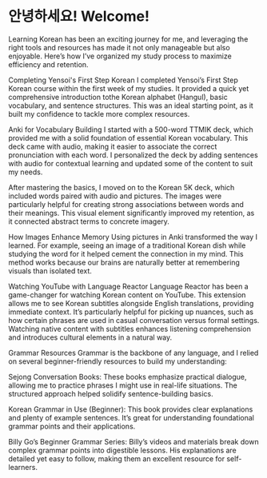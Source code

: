 <link rel="stylesheet" type="text/css" href="style.css">

# 안녕하세요! Welcome!

Learning Korean has been an exciting journey for me, and leveraging the right tools and resources has made it not only manageable but also enjoyable. Here’s how I’ve organized my study process to maximize efficiency and retention.

Completing Yensoi's First Step Korean
I completed Yensoi’s First Step Korean course within the first week of my studies. It provided a quick yet comprehensive introduction tothe Korean alphabet (Hangul), basic vocabulary, and sentence structures. This was an ideal starting point, as it built my confidence to tackle more complex resources.

Anki for Vocabulary Building
I started with a 500-word TTMIK deck, which provided me with a solid foundation of essential Korean vocabulary. This deck came with audio, making it easier to associate the correct pronunciation with each word. I personalized the deck by adding sentences with audio for contextual learning and updated some of the content to suit my needs.

After mastering the basics, I moved on to the Korean 5K deck, which included words paired with audio and pictures. The images were particularly helpful for creating strong associations between words and their meanings. This visual element significantly improved my retention, as it connected abstract terms to concrete imagery.

How Images Enhance Memory
Using pictures in Anki transformed the way I learned. For example, seeing an image of a traditional Korean dish while studying the word for it helped cement the connection in my mind. This method works because our brains are naturally better at remembering visuals than isolated text.

Watching YouTube with Language Reactor
Language Reactor has been a game-changer for watching Korean content on YouTube. This extension allows me to see Korean subtitles alongside English translations, providing immediate context. It’s particularly helpful for picking up nuances, such as how certain phrases are used in casual conversation versus formal settings. Watching native content with subtitles enhances listening comprehension and introduces cultural elements in a natural way.

Grammar Resources
Grammar is the backbone of any language, and I relied on several beginner-friendly resources to build my understanding:

Sejong Conversation Books: These books emphasize practical dialogue, allowing me to practice phrases I might use in real-life situations. The structured approach helped solidify sentence-building basics.

Korean Grammar in Use (Beginner): This book provides clear explanations and plenty of example sentences. It’s great for understanding foundational grammar points and their applications.

Billy Go’s Beginner Grammar Series: Billy’s videos and materials break down complex grammar points into digestible lessons. His explanations are detailed yet easy to follow, making them an excellent resource for self-learners.

